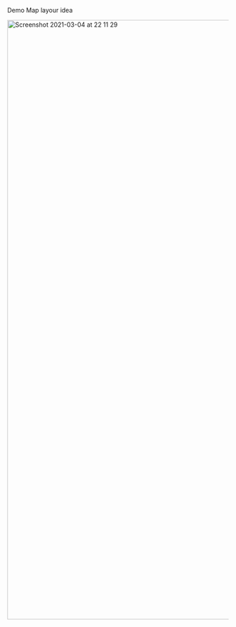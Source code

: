 Demo Map layour idea

<img width="1363" alt="Screenshot 2021-03-04 at 22 11 29" src="https://user-images.githubusercontent.com/24877286/110119384-a5403a80-7db3-11eb-9c1d-50f81d6e52fb.png">

